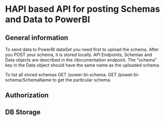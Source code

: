# HAPI based API for posting Schemas and Data to PowerBI

## General information

To send data to PowerBI dataSet you need first to upload the schema.
After you POST your schema, it is stored locally.
API Endpoints, Schemas and Data objects are described in the /documentation endpoint.
The "schema" key in the Data object should have the same name as the uploaded schema. 

To list all stored schemas GET /power-bi-schema.
GET /powet-bi-schema/SchemaName to get the particular schema.

## Authorization

## DB Storage